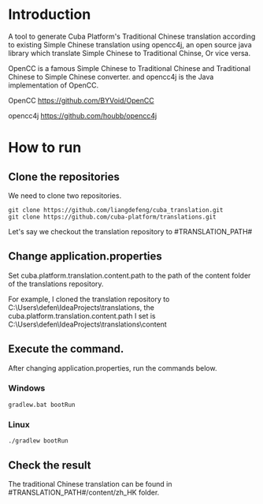 # Introduction
A tool to generate Cuba Platform's Traditional Chinese translation according to existing Simple Chinese translation using opencc4j, an open source java library which translate Simple Chinese to Traditional Chinse, Or vice versa.

OpenCC is a famous Simple Chinese to Traditional Chinese and Traditional Chinese to Simple Chinese converter. and opencc4j is the Java implementation of OpenCC.

OpenCC
https://github.com/BYVoid/OpenCC

opencc4j
https://github.com/houbb/opencc4j

# How to run
## Clone the repositories
We need to clone two repositories.
```
git clone https://github.com/liangdefeng/cuba_translation.git
git clone https://github.com/cuba-platform/translations.git

```
Let's say we checkout the translation repository to #TRANSLATION_PATH#

## Change application.properties
Set cuba.platform.translation.content.path to the path of the content folder of the translations repository.

For example, I cloned the translation repository to C:\\Users\\defen\\IdeaProjects\\translations, the cuba.platform.translation.content.path I set is  
C:\\Users\\defen\\IdeaProjects\\translations\\content 

## Execute the command.
After changing application.properties, run the commands below.

### Windows
```
gradlew.bat bootRun 
```
### Linux
```
./gradlew bootRun 
```

## Check the result
The traditional Chinese translation can be found in #TRANSLATION_PATH#/content/zh_HK folder.